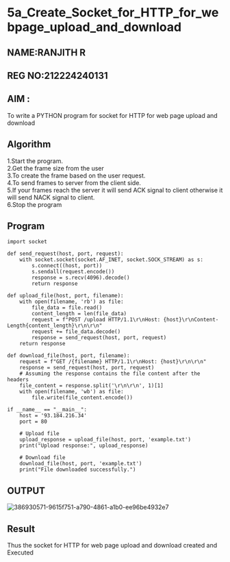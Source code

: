 # 5a_Create_Socket_for_HTTP_for_webpage_upload_and_download
## NAME:RANJITH R
## REG NO:212224240131
## AIM :
To write a PYTHON program for socket for HTTP for web page upload and download
## Algorithm

1.Start the program.
<BR>
2.Get the frame size from the user
<BR>
3.To create the frame based on the user request.
<BR>
4.To send frames to server from the client side.
<BR>
5.If your frames reach the server it will send ACK signal to client otherwise it will send NACK signal to client.
<BR>
6.Stop the program
<BR>
## Program 
    import socket

    def send_request(host, port, request):
        with socket.socket(socket.AF_INET, socket.SOCK_STREAM) as s:
            s.connect((host, port))
            s.sendall(request.encode())
            response = s.recv(4096).decode()
            return response

    def upload_file(host, port, filename):
        with open(filename, 'rb') as file:
            file_data = file.read()
            content_length = len(file_data)
            request = f"POST /upload HTTP/1.1\r\nHost: {host}\r\nContent-Length{content_length}\r\n\r\n"
            request += file_data.decode()
            response = send_request(host, port, request)
        return response

    def download_file(host, port, filename):
        request = f"GET /{filename} HTTP/1.1\r\nHost: {host}\r\n\r\n"
        response = send_request(host, port, request)
        # Assuming the response contains the file content after the headers
        file_content = response.split('\r\n\r\n', 1)[1]
        with open(filename, 'wb') as file:
            file.write(file_content.encode())

    if __name__ == "__main__":
        host = '93.184.216.34'
        port = 80

        # Upload file
        upload_response = upload_file(host, port, 'example.txt')
        print("Upload response:", upload_response)

        # Download file
        download_file(host, port, 'example.txt')
        print("File downloaded successfully.")
        
## OUTPUT
![386930571-9615f751-a790-4861-a1b0-ee96be4932e7](https://github.com/user-attachments/assets/2e956931-406e-4cc1-946c-116f8fb26839)


## Result
Thus the socket for HTTP for web page upload and download created and Executed
